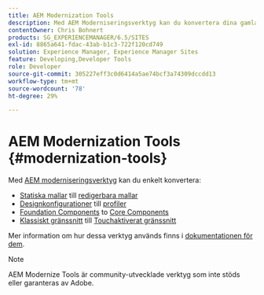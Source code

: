 ```yaml
---
title: AEM Modernization Tools
description: Med AEM Moderniseringsverktyg kan du konvertera dina gamla AEM till den senaste tekniken
contentOwner: Chris Bohnert
products: SG_EXPERIENCEMANAGER/6.5/SITES
exl-id: 8865a641-fdac-43ab-b1c3-722f120cd749
solution: Experience Manager, Experience Manager Sites
feature: Developing,Developer Tools
role: Developer
source-git-commit: 305227eff3c0d6414a5ae74bcf3a74309dccdd13
workflow-type: tm+mt
source-wordcount: '78'
ht-degree: 29%

---
```


# AEM Modernization Tools {#modernization-tools}

Med [AEM moderniseringsverktyg](https://opensource.adobe.com/aem-modernize-tools/) kan du enkelt konvertera:

* [Statiska mallar](page-templates-static.md) till [redigerbara mallar](page-templates-editable.md)
* [Designkonfigurationer](page-templates-static.md) till [profiler](page-templates-editable.md)
* [Foundation Components](/help/sites-authoring/default-components-foundation.md) to [Core Components](https://experienceleague.adobe.com/docs/experience-manager-core-components/using/introduction.html?lang=sv-SE)
* [Klassiskt gränssnitt](website.md) till [Touchaktiverat gränssnitt](touch-ui-concepts.md)

Mer information om hur dessa verktyg används finns i [dokumentationen för dem](https://opensource.adobe.com/aem-modernize-tools/).

>[!NOTE]
>
>AEM Modernize Tools är community-utvecklade verktyg som inte stöds eller garanteras av Adobe.
